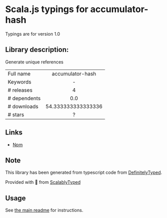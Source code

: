 
# Scala.js typings for accumulator-hash

Typings are for version 1.0

## Library description:
Generate unique references

|                    |                 |
| ------------------ | :-------------: |
| Full name          | accumulator-hash |
| Keywords           | - |
| # releases         | 4 |
| # dependents       | 0.0 |
| # downloads        | 54.333333333333336 |
| # stars            | ? |

## Links
- [Npm](https://www.npmjs.com/package/accumulator-hash)
    


## Note
This library has been generated from typescript code from [DefinitelyTyped](https://definitelytyped.org).

Provided with :purple_heart: from [ScalablyTyped](https://github.com/oyvindberg/ScalablyTyped)

## Usage
See [the main readme](../../readme.md) for instructions.


